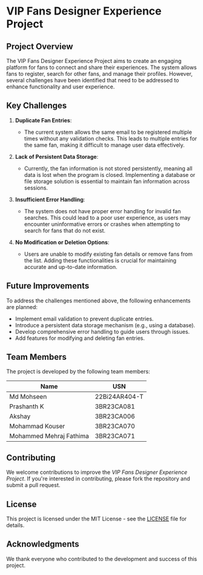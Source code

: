 # VIP Fans Designer Experience Project

## Project Overview
The VIP Fans Designer Experience Project aims to create an engaging platform for fans to connect and share their experiences. The system allows fans to register, search for other fans, and manage their profiles. However, several challenges have been identified that need to be addressed to enhance functionality and user experience.

## Key Challenges

1. **Duplicate Fan Entries**: 
   - The current system allows the same email to be registered multiple times without any validation checks. This leads to multiple entries for the same fan, making it difficult to manage user data effectively.

2. **Lack of Persistent Data Storage**:
   - Currently, the fan information is not stored persistently, meaning all data is lost when the program is closed. Implementing a database or file storage solution is essential to maintain fan information across sessions.

3. **Insufficient Error Handling**:
   - The system does not have proper error handling for invalid fan searches. This could lead to a poor user experience, as users may encounter uninformative errors or crashes when attempting to search for fans that do not exist.

4. **No Modification or Deletion Options**:
   - Users are unable to modify existing fan details or remove fans from the list. Adding these functionalities is crucial for maintaining accurate and up-to-date information.

## Future Improvements
To address the challenges mentioned above, the following enhancements are planned:
- Implement email validation to prevent duplicate entries.
- Introduce a persistent data storage mechanism (e.g., using a database).
- Develop comprehensive error handling to guide users through issues.
- Add features for modifying and deleting fan entries.

## Team Members
The project is developed by the following team members:

| Name                        | USN               |
|-----------------------------|------------------|
| Md Mohseen                  | 22Bi24AR404-T    |
| Prashanth K                 | 3BR23CA081       |
| Akshay                      | 3BR23CA006       |
| Mohammad Kouser             | 3BR23CA070       |
| Mohammed Mehraj Fathima     | 3BR23CA071       |

## Contributing
We welcome contributions to improve the *VIP Fans Designer Experience Project*. If you're interested in contributing, please fork the repository and submit a pull request.

## License
This project is licensed under the MIT License - see the [LICENSE](LICENSE) file for details.

## Acknowledgments
We thank everyone who contributed to the development and success of this project.
